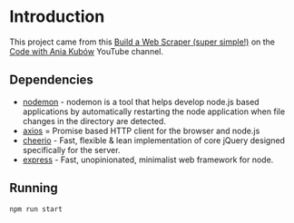 # Introduction

This project came from this [Build a Web Scraper (super simple!)](https://www.youtube.com/watch?v=-3lqUHeZs_0) on the [Code with Ania Kubów](https://www.youtube.com/channel/UC5DNytAJ6_FISueUfzZCVsw) YouTube channel.

## Dependencies

- [nodemon](https://nodemon.io/) - nodemon is a tool that helps develop node.js based applications by automatically restarting the node application when file changes in the directory are detected.
- [axios](https://axios-http.com/) = Promise based HTTP client for the browser and node.js
- [cheerio](https://cheerio.js.org/) - Fast, flexible & lean implementation of core jQuery designed specifically for the server.
- [express](http://expressjs.com/) - Fast, unopinionated, minimalist web framework for node.

## Running

```bash
npm run start
```
